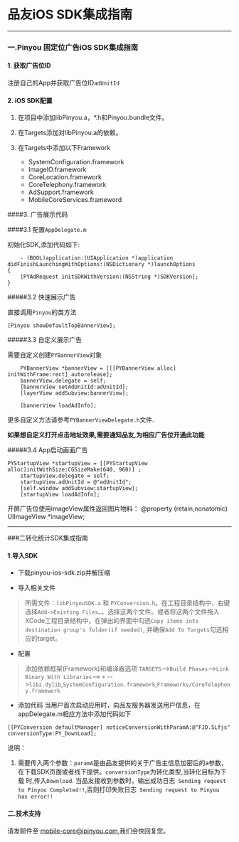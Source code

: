 品友iOS SDK集成指南
===

----

### 一.Pinyou 固定位广告iOS SDK集成指南

#### 1. 获取广告位ID

注册自己的App并获取广告位ID`adUnitId`

#### 2. iOS SDK配置

1. 在项目中添加libPinyou.a，*.h和Pinyou.bundle文件。
2. 在Targets添加对libPinyou.a的依赖。
3. 在Targets中添加以下Framework

	* SystemConfiguration.framework
	* ImageIO.framework
	* CoreLocation.framework
	* CoreTelephony.framework
	* AdSupport.framework
	* MobileCoreServices.frameword

####3. 广告展示代码


####3.1 配置`AppDelegate.m`


初始化SDK,添加代码如下:

```
	- (BOOL)application:(UIApplication *)application didFinishLaunchingWithOptions:(NSDictionary *)launchOptions
{
 	[PYAdRequest initSDKWithVersion:(NSString *)SDKVersion];
}
```
#####3.2 快速展示广告

直接调用`Pinyou`的类方法

`[Pinyou showDefaultTopBannerView];`
	
#####3.3 自定义展示广告

需要自定义创建`PYBannerView`对象

```
    PYBannerView *bannerView = [[[PYBannerView alloc] initWithFrame:rect] autorelease];
    bannerView.delegate = self;
    [bannerView setAdUnitId:adUnitId];
    [layerView addSubview:bannerView];
    
    [bannerView loadAdInfo];
```
更多自定义方法请参考`PYBannerViewDelegate.h`文件.

**如果想自定义打开点击地址效果,需要通知品友,为相应广告位开通此功能**	

#####3.4 App启动画面广告

```
PYStartupView *startupView = [[PYStartupView alloc]initWithSize:CGSizeMake(640, 960)] ;
    startupView.delegate = self;
    startupView.adUnitId = @"adUnitId";
    [self.window addSubview:startupView];
    [startupView loadAdInfo];
```
开屏广告位使用imageView属性返回图片物料：
@property (retain,nonatomic) UIImageView *imageView;

----

###二转化统计SDK集成指南

#### 1.导入SDK

- 下载pinyou-ios-sdk.zip并解压缩

- 导入相关文件
> 所需文件：`libPinyouSDK.a` 和 `PYConversion.h`。在工程目录结构中，右键选择`Add->Existing Files…`，选择这两个文件。或者将这两个文件拖入XCode工程目录结构中，在弹出的界面中勾选`Copy items into destination group's folder(if needed)`, 并确保`Add To Targets`勾选相应的target。

- 配置
>添加依赖框架(Framework)和编译器选项
`TARGETS`-->`Build Phases`-->`Link Binary With Libraries`--> `+` -->`libz.dylib`,`SystemConfiguration.framework`,`Frameworks/CoreTelephony.framework`

- 添加代码
当用户首次启动应用时，向品友服务器发送用户信息，在appDelegate.m相应方法中添加代码如下

```
[[PYConversion defaultManager] noticeConversionWithParamA:@"FJD.SLfjs" conversionType:PY_DownLoad];
```

说明：

1. 需要传入两个参数：`paramA`是由品友提供的关于广告主信息加密后的a参数，在下载SDK页面或者线下提供。`conversionType`为转化类型,当转化目标为下载 时,传入`Download`. 当品友接收到参数时，输出成功日志` Sending request to Pinyou Completed!!`,否则打印失败日志` Sending request to Pinyou has error!!`

#### 二.技术支持

请发邮件至 [mobile-core@ipinyou.com](mailto:mobile-core@ipinyou.com),我们会快回复您。
